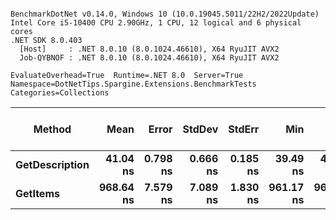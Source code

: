 ```

BenchmarkDotNet v0.14.0, Windows 10 (10.0.19045.5011/22H2/2022Update)
Intel Core i5-10400 CPU 2.90GHz, 1 CPU, 12 logical and 6 physical cores
.NET SDK 8.0.403
  [Host]     : .NET 8.0.10 (8.0.1024.46610), X64 RyuJIT AVX2
  Job-QYBNOF : .NET 8.0.10 (8.0.1024.46610), X64 RyuJIT AVX2

EvaluateOverhead=True  Runtime=.NET 8.0  Server=True  
Namespace=DotNetTips.Spargine.Extensions.BenchmarkTests  Categories=Collections  

```
| Method         | Mean      | Error    | StdDev   | StdErr   | Min       | Q1        | Median    | Q3        | Max       | Op/s         | CI99.9% Margin | Iterations | Kurtosis | MValue | Skewness | Rank | LogicalGroup | Baseline | Exceptions | Code Size | Completed Work Items | Lock Contentions | Gen0   | Allocated |
|--------------- |----------:|---------:|---------:|---------:|----------:|----------:|----------:|----------:|----------:|-------------:|---------------:|-----------:|---------:|-------:|---------:|-----:|------------- |--------- |-----------:|----------:|---------------------:|-----------------:|-------:|----------:|
| **GetDescription** |  **41.04 ns** | **0.798 ns** | **0.666 ns** | **0.185 ns** |  **39.49 ns** |  **41.20 ns** |  **41.26 ns** |  **41.36 ns** |  **41.57 ns** | **24,365,589.4** |       **6.408 ns** |      **13.00** |    **3.848** |  **2.000** |  **-1.6096** |    **1** | *****            | **No**       |          **-** |     **750 B** |                    **-** |                **-** | **0.0002** |      **24 B** |
| **GetItems**       | **968.64 ns** | **7.579 ns** | **7.089 ns** | **1.830 ns** | **961.17 ns** | **962.88 ns** | **967.84 ns** | **971.48 ns** | **983.24 ns** |  **1,032,374.2** |       **6.585 ns** |      **15.00** |    **2.423** |  **2.000** |   **0.8359** |    **2** | *****            | **No**       |          **-** |     **462 B** |                    **-** |                **-** | **0.0095** |     **896 B** |
